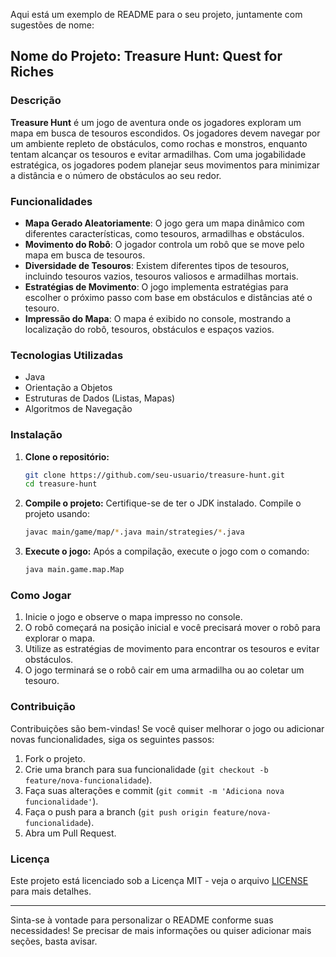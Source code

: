Aqui está um exemplo de README para o seu projeto, juntamente com sugestões de nome:

## Nome do Projeto: **Treasure Hunt: Quest for Riches**

### Descrição

**Treasure Hunt** é um jogo de aventura onde os jogadores exploram um mapa em busca de tesouros escondidos. Os jogadores devem navegar por um ambiente repleto de obstáculos, como rochas e monstros, enquanto tentam alcançar os tesouros e evitar armadilhas. Com uma jogabilidade estratégica, os jogadores podem planejar seus movimentos para minimizar a distância e o número de obstáculos ao seu redor.

### Funcionalidades

- **Mapa Gerado Aleatoriamente**: O jogo gera um mapa dinâmico com diferentes características, como tesouros, armadilhas e obstáculos.
- **Movimento do Robô**: O jogador controla um robô que se move pelo mapa em busca de tesouros.
- **Diversidade de Tesouros**: Existem diferentes tipos de tesouros, incluindo tesouros vazios, tesouros valiosos e armadilhas mortais.
- **Estratégias de Movimento**: O jogo implementa estratégias para escolher o próximo passo com base em obstáculos e distâncias até o tesouro.
- **Impressão do Mapa**: O mapa é exibido no console, mostrando a localização do robô, tesouros, obstáculos e espaços vazios.

### Tecnologias Utilizadas

- Java
- Orientação a Objetos
- Estruturas de Dados (Listas, Mapas)
- Algoritmos de Navegação

### Instalação

1. **Clone o repositório:**
   ```bash
   git clone https://github.com/seu-usuario/treasure-hunt.git
   cd treasure-hunt
   ```

2. **Compile o projeto:**
   Certifique-se de ter o JDK instalado. Compile o projeto usando:
   ```bash
   javac main/game/map/*.java main/strategies/*.java
   ```

3. **Execute o jogo:**
   Após a compilação, execute o jogo com o comando:
   ```bash
   java main.game.map.Map
   ```

### Como Jogar

1. Inicie o jogo e observe o mapa impresso no console.
2. O robô começará na posição inicial e você precisará mover o robô para explorar o mapa.
3. Utilize as estratégias de movimento para encontrar os tesouros e evitar obstáculos.
4. O jogo terminará se o robô cair em uma armadilha ou ao coletar um tesouro.

### Contribuição

Contribuições são bem-vindas! Se você quiser melhorar o jogo ou adicionar novas funcionalidades, siga os seguintes passos:

1. Fork o projeto.
2. Crie uma branch para sua funcionalidade (`git checkout -b feature/nova-funcionalidade`).
3. Faça suas alterações e commit (`git commit -m 'Adiciona nova funcionalidade'`).
4. Faça o push para a branch (`git push origin feature/nova-funcionalidade`).
5. Abra um Pull Request.

### Licença

Este projeto está licenciado sob a Licença MIT - veja o arquivo [LICENSE](LICENSE) para mais detalhes.

---

Sinta-se à vontade para personalizar o README conforme suas necessidades! Se precisar de mais informações ou quiser adicionar mais seções, basta avisar.

